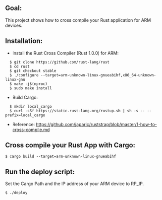 ## Goal:

This project shows how to cross compile your Rust application for ARM devices.

## Installation:

* Install the Rust Cross Compiler (Rust 1.0.0) for ARM:
```
  $ git clone https://github.com/rust-lang/rust
  $ cd rust
  $ git checkout stable
  $ ./configure --target=arm-unknown-linux-gnueabihf,x86_64-unknown-linux-gnu
  $ make -j$(nproc)
  $ sudo make install
```

* Build Cargo:
```
  $ mkdir local_cargo
  $ curl -sSf https://static.rust-lang.org/rustup.sh | sh -s -- --prefix=local_cargo
```

* Reference:
  https://github.com/japaric/ruststrap/blob/master/1-how-to-cross-compile.md

## Cross compile your Rust App with Cargo:
```
$ cargo build --target=arm-unknown-linux-gnueabihf
```

## Run the deploy script:
Set the Cargo Path and the IP address of your ARM device to RP_IP.

```
$ ./deploy
```